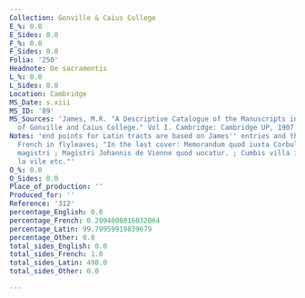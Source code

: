 ```yaml
---
Collection: Gonville & Caius College
E_%: 0.0
E_Sides: 0.0
F_%: 0.0
F_Sides: 0.0
Folia: '250'
Headnote: De sacramentis
L_%: 0.0
L_Sides: 0.0
Location: Cambridge
MS_Date: s.xiii
MS_ID: '89'
MS_Sources: 'James, M.R. "A Descriptive Catalogue of the Manuscripts in the Library
  of Gonville and Caius College." Vol I. Cambridge: Cambridge UP, 1907.'
Notes: 'end points for Latin tracts are based on James'' entries and therefore approximate;
  French in flyleaves; "In the last cover: Memorandum quod iuxta Corbul est manerium
  magistri ; Magistri Johannis de Vienne quod uocatur. ; Cumbis villa in gallice cum
  la vile etc."'
O_%: 0.0
O_Sides: 0.0
Place_of_production: ''
Produced_for: ''
Reference: '312'
percentage_English: 0.0
percentage_French: 0.2004008016032064
percentage_Latin: 99.79959919839679
percentage_Other: 0.0
total_sides_English: 0.0
total_sides_French: 1.0
total_sides_Latin: 498.0
total_sides_Other: 0.0

---
```

